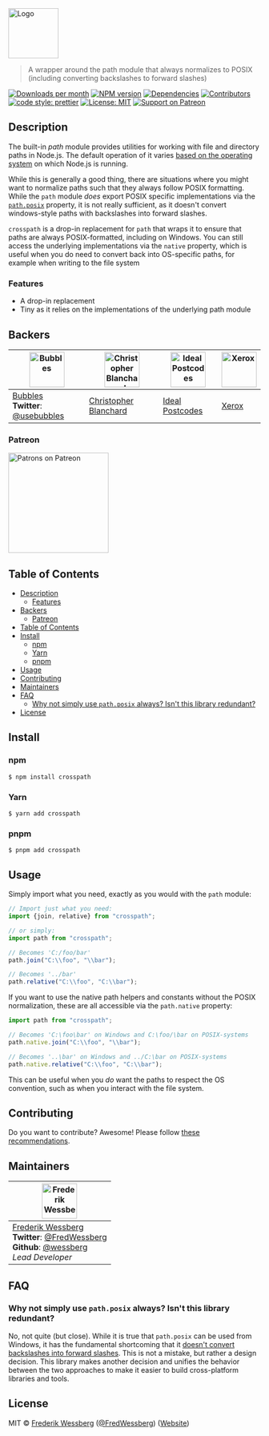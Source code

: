 <!-- SHADOW_SECTION_LOGO_START -->

<div><img alt="Logo" src="https://raw.githubusercontent.com/wessberg/crosspath/master/documentation/asset/logo.png" height="100"   /></div>

<!-- SHADOW_SECTION_LOGO_END -->

<!-- SHADOW_SECTION_DESCRIPTION_SHORT_START -->

> A wrapper around the path module that always normalizes to POSIX (including converting backslashes to forward slashes)

<!-- SHADOW_SECTION_DESCRIPTION_SHORT_END -->

<!-- SHADOW_SECTION_BADGES_START -->

<a href="https://npmcharts.com/compare/crosspath?minimal=true"><img alt="Downloads per month" src="https://img.shields.io/npm/dm/crosspath.svg"    /></a>
<a href="https://www.npmjs.com/package/crosspath"><img alt="NPM version" src="https://badge.fury.io/js/crosspath.svg"    /></a>
<a href="https://david-dm.org/wessberg/crosspath"><img alt="Dependencies" src="https://img.shields.io/david/wessberg%2Fcrosspath.svg"    /></a>
<a href="https://github.com/wessberg/crosspath/graphs/contributors"><img alt="Contributors" src="https://img.shields.io/github/contributors/wessberg%2Fcrosspath.svg"    /></a>
<a href="https://github.com/prettier/prettier"><img alt="code style: prettier" src="https://img.shields.io/badge/code_style-prettier-ff69b4.svg"    /></a>
<a href="https://opensource.org/licenses/MIT"><img alt="License: MIT" src="https://img.shields.io/badge/License-MIT-yellow.svg"    /></a>
<a href="https://www.patreon.com/bePatron?u=11315442"><img alt="Support on Patreon" src="https://img.shields.io/badge/patreon-donate-green.svg"    /></a>

<!-- SHADOW_SECTION_BADGES_END -->

<!-- SHADOW_SECTION_DESCRIPTION_LONG_START -->

## Description

<!-- SHADOW_SECTION_DESCRIPTION_LONG_END -->

The built-in _path_ module provides utilities for working with file and directory paths in Node.js. The default operation
of it varies [based on the operating system](https://nodejs.org/api/path.html#path_windows_vs_posix) on which Node.js is running.

While this is generally a good thing, there are situations where you might want to normalize paths such that they always follow POSIX formatting.
While the `path` module _does_ export POSIX specific implementations via the [`path.posix`](https://nodejs.org/api/path.html#path_path_posix) property,
it is not really sufficient, as it doesn't convert windows-style paths with backslashes into forward slashes.

`crosspath` is a drop-in replacement for `path` that wraps it to ensure that paths are always POSIX-formatted, including on Windows.
You can still access the underlying implementations via the `native` property, which is useful when you do need to convert back into OS-specific
paths, for example when writing to the file system

<!-- SHADOW_SECTION_FEATURES_START -->

### Features

<!-- SHADOW_SECTION_FEATURES_END -->

- A drop-in replacement
- Tiny as it relies on the implementations of the underlying path module

<!-- SHADOW_SECTION_FEATURE_IMAGE_START -->

<!-- SHADOW_SECTION_FEATURE_IMAGE_END -->

<!-- SHADOW_SECTION_BACKERS_START -->

## Backers

| <a href="https://usebubbles.com"><img alt="Bubbles" src="https://uploads-ssl.webflow.com/5d682047c28b217055606673/5e5360be16879c1d0dca6514_icon-thin-128x128%402x.png" height="70"   /></a> | <a href="https://github.com/cblanc"><img alt="Christopher Blanchard" src="https://avatars0.githubusercontent.com/u/2160685?s=400&v=4" height="70"   /></a> | <a href="https://github.com/ideal-postcodes"><img alt="Ideal Postcodes" src="https://avatars.githubusercontent.com/u/4996310?s=200&v=4" height="70"   /></a> | <a href="https://www.xerox.com"><img alt="Xerox" src="https://avatars.githubusercontent.com/u/9158512?s=200&v=4" height="70"   /></a> |
| ------------------------------------------------------------------------------------------------------------------------------------------------------------------------------------------- | ---------------------------------------------------------------------------------------------------------------------------------------------------------- | ------------------------------------------------------------------------------------------------------------------------------------------------------------ | ------------------------------------------------------------------------------------------------------------------------------------- |
| [Bubbles](https://usebubbles.com)<br><strong>Twitter</strong>: [@usebubbles](https://twitter.com/usebubbles)                                                                                | [Christopher Blanchard](https://github.com/cblanc)                                                                                                         | [Ideal Postcodes](https://github.com/ideal-postcodes)                                                                                                        | [Xerox](https://www.xerox.com)                                                                                                        |

### Patreon

<a href="https://www.patreon.com/bePatron?u=11315442"><img alt="Patrons on Patreon" src="https://img.shields.io/endpoint.svg?url=https%3A%2F%2Fshieldsio-patreon.vercel.app%2Fapi%3Fusername%3Dwessberg%26type%3Dpatrons"  width="200"  /></a>

<!-- SHADOW_SECTION_BACKERS_END -->

<!-- SHADOW_SECTION_TOC_START -->

## Table of Contents

- [Description](#description)
  - [Features](#features)
- [Backers](#backers)
  - [Patreon](#patreon)
- [Table of Contents](#table-of-contents)
- [Install](#install)
  - [npm](#npm)
  - [Yarn](#yarn)
  - [pnpm](#pnpm)
- [Usage](#usage)
- [Contributing](#contributing)
- [Maintainers](#maintainers)
- [FAQ](#faq)
  - [Why not simply use `path.posix` always? Isn't this library redundant?](#why-not-simply-use-pathposix-always-isnt-this-library-redundant)
- [License](#license)

<!-- SHADOW_SECTION_TOC_END -->

<!-- SHADOW_SECTION_INSTALL_START -->

## Install

### npm

```
$ npm install crosspath
```

### Yarn

```
$ yarn add crosspath
```

### pnpm

```
$ pnpm add crosspath
```

<!-- SHADOW_SECTION_INSTALL_END -->

<!-- SHADOW_SECTION_USAGE_START -->

## Usage

<!-- SHADOW_SECTION_USAGE_END -->

Simply import what you need, exactly as you would with the `path` module:

```ts
// Import just what you need:
import {join, relative} from "crosspath";

// or simply:
import path from "crosspath";

// Becomes 'C:/foo/bar'
path.join("C:\\foo", "\\bar");

// Becomes '../bar'
path.relative("C:\\foo", "C:\\bar");
```

If you want to use the native path helpers and constants without the POSIX normalization, these are all accessible
via the `path.native` property:

```ts
import path from "crosspath";

// Becomes 'C:\foo\bar' on Windows and C:\foo/\bar on POSIX-systems
path.native.join("C:\\foo", "\\bar");

// Becomes '..\bar' on Windows and ../C:\bar on POSIX-systems
path.native.relative("C:\\foo", "C:\\bar");
```

This can be useful when you _do_ want the paths to respect the OS convention, such as when you interact with the file system.

<!-- SHADOW_SECTION_CONTRIBUTING_START -->

## Contributing

Do you want to contribute? Awesome! Please follow [these recommendations](./CONTRIBUTING.md).

<!-- SHADOW_SECTION_CONTRIBUTING_END -->

<!-- SHADOW_SECTION_MAINTAINERS_START -->

## Maintainers

| <a href="mailto:frederikwessberg@hotmail.com"><img alt="Frederik Wessberg" src="https://avatars2.githubusercontent.com/u/20454213?s=460&v=4" height="70"   /></a>                                                                |
| -------------------------------------------------------------------------------------------------------------------------------------------------------------------------------------------------------------------------------- |
| [Frederik Wessberg](mailto:frederikwessberg@hotmail.com)<br><strong>Twitter</strong>: [@FredWessberg](https://twitter.com/FredWessberg)<br><strong>Github</strong>: [@wessberg](https://github.com/wessberg)<br>_Lead Developer_ |

<!-- SHADOW_SECTION_MAINTAINERS_END -->

<!-- SHADOW_SECTION_FAQ_START -->

## FAQ

<!-- SHADOW_SECTION_FAQ_END -->

### Why not simply use `path.posix` always? Isn't this library redundant?

No, not quite (but close). While it is true that `path.posix` can be used from Windows, it has the fundamental
shortcoming that it [doesn't convert backslashes into forward slashes](https://nodejs.org/api/path.html#path_path_normalize_path).
This is not a mistake, but rather a design decision. This library makes another decision and unifies the behavior between
the two approaches to make it easier to build cross-platform libraries and tools.

<!-- SHADOW_SECTION_LICENSE_START -->

## License

MIT © [Frederik Wessberg](mailto:frederikwessberg@hotmail.com) ([@FredWessberg](https://twitter.com/FredWessberg)) ([Website](https://github.com/wessberg))

<!-- SHADOW_SECTION_LICENSE_END -->
